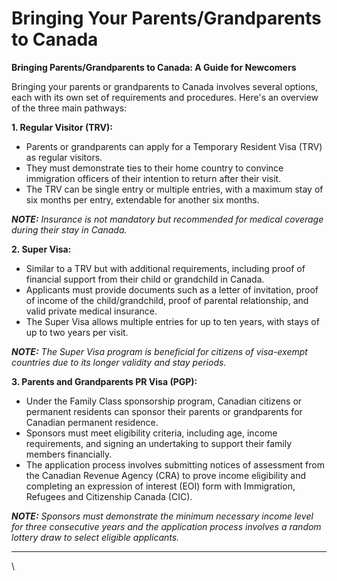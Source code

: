 # Bringing Your Parents/Grandparents to Canada

**Bringing Parents/Grandparents to Canada: A Guide for Newcomers**

Bringing your parents or grandparents to Canada involves several options, each with its own set of requirements and procedures. Here's an overview of the three main pathways:

**1. Regular Visitor (TRV):**

* Parents or grandparents can apply for a Temporary Resident Visa (TRV) as regular visitors.
* They must demonstrate ties to their home country to convince immigration officers of their intention to return after their visit.
* The TRV can be single entry or multiple entries, with a maximum stay of six months per entry, extendable for another six months.

_**NOTE:** Insurance is not mandatory but recommended for medical coverage during their stay in Canada._

**2. Super Visa:**

* Similar to a TRV but with additional requirements, including proof of financial support from their child or grandchild in Canada.
* Applicants must provide documents such as a letter of invitation, proof of income of the child/grandchild, proof of parental relationship, and valid private medical insurance.
* The Super Visa allows multiple entries for up to ten years, with stays of up to two years per visit.

_**NOTE:** The Super Visa program is beneficial for citizens of visa-exempt countries due to its longer validity and stay periods._

**3. Parents and Grandparents PR Visa (PGP):**

* Under the Family Class sponsorship program, Canadian citizens or permanent residents can sponsor their parents or grandparents for Canadian permanent residence.
* Sponsors must meet eligibility criteria, including age, income requirements, and signing an undertaking to support their family members financially.
* The application process involves submitting notices of assessment from the Canadian Revenue Agency (CRA) to prove income eligibility and completing an expression of interest (EOI) form with Immigration, Refugees and Citizenship Canada (CIC).

_**NOTE:** Sponsors must demonstrate the minimum necessary income level for three consecutive years and the application process involves a random lottery draw to select eligible applicants._

***

\
